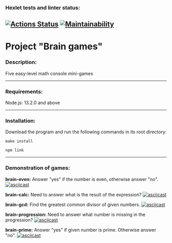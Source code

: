 ### Hexlet tests and linter status:
[![Actions Status](https://github.com/temikis/frontend-project-44/workflows/hexlet-check/badge.svg)](https://github.com/temikis/frontend-project-44/actions) 
[![Maintainability](https://api.codeclimate.com/v1/badges/a99a88d28ad37a79dbf6/maintainability)](https://codeclimate.com/github/codeclimate/codeclimate/maintainability)
---
# Project "Brain games"
### Description: 
Five easy-level math console mini-games

---
### Requirements:
Node.js: 13.2.0 and above

---
### Installation: 
Download the program and run the following commands in its root directory:
```
make install
```
```
npm link
```
---
### Demonstration of games:
**brain-even:**
Answer "yes" if the number is even, otherwise answer "no".
[![asciicast](https://asciinema.org/a/594673.svg)](https://asciinema.org/a/594673)

**brain-calc:**
Need to answer what is the result of the expression?
[![asciicast](https://asciinema.org/a/595486.svg)](https://asciinema.org/a/595486)

**brain-gcd:**
Find the greatest common divisor of given numbers.
[![asciicast](https://asciinema.org/a/595491.svg)](https://asciinema.org/a/595491)

**brain-progression:**
Need to answer what number is missing in the progression?
[![asciicast](https://asciinema.org/a/595495.svg)](https://asciinema.org/a/595495)

**brain-prime:**
Answer "yes" if given number is prime. Otherwise answer "no".
[![asciicast](https://asciinema.org/a/595501.svg)](https://asciinema.org/a/595501)
